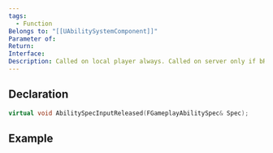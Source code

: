 ```yaml
---
tags:
  - Function
Belongs to: "[[UAbilitySystemComponent]]"
Parameter of: 
Return: 
Interface: 
Description: Called on local player always. Called on server only if bReplicateInputDirectly is set on the GameplayAbility.
---
```


## Declaration

```cpp
virtual void AbilitySpecInputReleased(FGameplayAbilitySpec& Spec);
```

## Example

```cpp
```